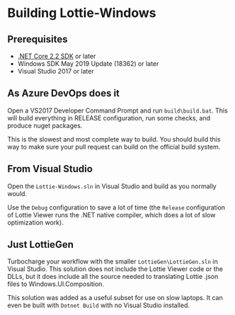 # Building Lottie-Windows

## Prerequisites
* [.NET Core 2.2 SDK](https://dotnet.microsoft.com/download/dotnet-core/2.2) or later
* Windows SDK May 2019 Update (18362) or later
* Visual Studio 2017 or later

## As Azure DevOps does it
Open a VS2017 Developer Command Prompt and run <code>build\build.bat</code>. This will build everything in RELEASE configuration, run some checks, and produce nuget packages. 

This is the slowest and most complete way to build. You should build this way to make sure your pull request can build on the official build system.

## From Visual Studio
Open the <code>Lottie-Windows.sln</code> in Visual Studio and build as you normally would. 

Use the <code>Debug</code> configuration to save a lot of time (the <code>Release</code> configuration of Lottie Viewer runs the .NET native compiler, which does a lot of slow optimization work).

## Just LottieGen
Turbocharge your workflow with the smaller <code>LottieGen\LottieGen.sln</code> in Visual Studio. This solution does not include the Lottie Viewer code or the DLLs, but it does include all the source needed to translating Lottie .json files to Windows.UI.Composition.

This solution was added as a useful subset for use on slow laptops. It can even be built with <code>Dotnet Build</code> with no Visual Studio installed.
